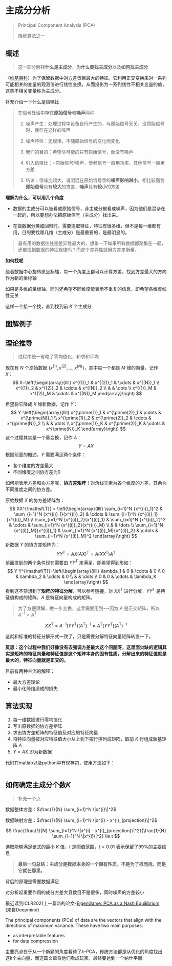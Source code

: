 # 主成分分析

> Principal Component Analysis (PCA)
>
> 降维算法之一



## 概述

> 这一部分解释**什么是主成分**，**为什么要找主成分**以及**如何找主成分**



（[维基百科](https://zh.wikipedia.org/wiki/%E4%B8%BB%E6%88%90%E5%88%86%E5%88%86%E6%9E%90)）为了保留数据中对<u>方差</u>贡献最大的特征。它利用正交变换来对一系列可能相关的变量的观测值进行线性变换，从而投影为一系列线性不相关变量的值，这些不相关变量称为主成分。



补充介绍一下什么是信噪比

> 在信号处理中存在**原始信号**和**噪声**两种
>
> 1. 噪声产生：处理过程中设备自行产生的，与原始信号无关，没原始信号时，就存在这样的噪声
>
> 2. 噪声特性：无规律，不随原始信号的变化而变化
>
> 3. 我们的目的：希望尽可能的只有原始信号，而没有噪声
> 4. 引入信噪比：=原始信号/噪声，音频信号一般用功率，其他信号一般用方差
>
> 5. 结论：信噪比越大，说明混在原始信号里的**噪声影响越小**，相比较而言**原始信号**具有**较大**的方差，**噪声**具有**较小**的方差



**理解为什么，可以用几个角度**

- 数据的主成分可以被看成原始信号，非主成分被看成噪声，因为他们是混杂在一起的，所以要想办法把原始信号（主成分）找出来。

- 在做数据分类或回归时，需要提取特征，特征有很多维，但不是每一维都有用，目的要找哪几维（主成分）是最重要的，是最明显的。

> 最有用的数据往往是差异性最大的，想象一下如果所有数据都聚集在一起，还能找到数据的特征规律吗？而这个差异性就用方差来衡量。



**如何找呢**

绕着数据中心旋转原坐标轴，每一个角度上都可以计算方差，找到方差最大的方向作为新的坐标轴

如果是多维的坐标轴，同时还希望不同维度能表示不重复的信息，即希望各维度线性无关

这样一个接一个找，直到找到前 $K$ 个主成分





## 图解例子







## 理论推导

> 过程中统一省略了零均值化，和求和平均

现在有 $N$ 个原始数据 $\{x^{(1)}, x^{(2)}, \dots, x^{(N)}\}$，其中每一个都是 $M$ 维的向量，记作 $X$：
$$
X=\left(\begin{array}{llll}
x^{(1)}_1 & x^{(2)}_1 & \cdots & x^{(N)}_1 \\
x^{(1)}_2 & x^{(2)}_2 & \cdots & x^{(N)}_2 \\
& & \dots \\
x^{(1)}_M & x^{(2)}_M & \cdots & x^{(N)}_M
\end{array}\right)
$$

希望将它降成 $K$ 维新数据，记作 $Y$：
$$
Y=\left(\begin{array}{llll}
x^{\prime(1)}_1 & x^{\prime(2)}_1 & \cdots & x^{\prime(N)}_1 \\
x^{\prime(1)}_2 & x^{\prime(2)}_2 & \cdots & x^{\prime(N)}_2 \\
& & \dots \\
x^{\prime(1)}_K & x^{\prime(2)}_K & \cdots & x^{\prime(N)}_K
\end{array}\right)
$$
这个过程其实是一个基变换，记作 $A$：
$$
Y = A X
$$
根据前面的概述，$Y$ 需要满足两个条件：

- 各个维度的方差最大
- 不同维度之间协方差为0



如何能表示方差和协方差呢，**协方差矩阵**！对角线元素为各个维度的方差，其余为不同维度之间的协方差。



原始数据 $X$ 的协方差矩阵为：
$$
XX^{\mathsf{T}} = \left(\begin{array}{llll}
\sum_{i=1}^N {x^{(i)}_1}^2 & \sum_{i=1}^N {x^{(i)}_1}{x^{(i)}_2} & \cdots & \sum_{i=1}^N {x^{(i)}_1}{x^{(i)}_M} \\
\sum_{i=1}^N {x^{(i)}_2}{x^{(i)}_1} & \sum_{i=1}^N {x^{(i)}_2}^2 & \cdots & \sum_{i=1}^N {x^{(i)}_2}{x^{(i)}_M} \\
& & \dots \\
\sum_{i=1}^N {x^{(i)}_M}{x^{(i)}_1} & \sum_{i=1}^N {x^{(i)}_M}{x^{(i)}_2} & \cdots & \sum_{i=1}^N {x^{(i)}_M}^2
\end{array}\right)
$$
新数据 $Y$ 的协方差矩阵为：
$$
Y Y^{\mathsf{T}} = AX (AX)^{\mathsf{T}} = A (X X^{\mathsf{T}}) A^{\mathsf{T}}
$$
前面提到的两个条件现在需要由 $Y Y^{\mathsf{T}}$ 来满足，即希望得到形如：
$$
Y Y^{\mathsf{T}}=\left(\begin{array}{llll}
\lambda_1 & 0 & \cdots & 0 \\
0 & \lambda_2 & \cdots & 0 \\
& & \dots \\
0 & 0 & \cdots & \lambda_K
\end{array}\right)
$$
看到这不禁想到了**矩阵的特征分解**，可以参考[链接](https://crazyang.blog.csdn.net/article/details/100540556)，对 $X X^{\mathsf{T}}$ 进行分解，$Y Y^{\mathsf{T}}$ 是特征值构成的矩阵，$A$ 是特征向量构成的矩阵。

> 为了方便理解，做一步变换，这里需要用到---因为 $A$ 是正交矩阵，所以 $A^{-1} = A^{\mathsf{T}}$

$$
X X^{\mathsf{T}} = A^{-1} (Y Y^{\mathsf{T}}) (A^{\mathsf{T}})^{-1} = A^{\mathsf{T}} (Y Y^{\mathsf{T}}) (A^{\mathsf{T}})^{-1}
$$

这就和标准的特征分解形式一致了，只是需要分解特征向量矩阵转置一下。



**反思：这个过程中我们好像没有去强调方差最大这个问题呀，这里面欠缺的逻辑其实是矩阵的特征向量和特征值是这个矩阵本身的固有性质，分解出来的特征值就是最大的，特征向量就是正交的。**



目前有两种主流的解释：

- 最大方差理论
- 最小化降维造成的损失



## 算法实现

1. 每一维数据进行零均值化
2. 写出原数据的协方差矩阵
3. 求出协方差矩阵的特征值及对应的特征向量
4. 将特征向量按对应特征值大小从上到下按行排列成矩阵，取前 $K$ 行组成新基矩阵 $A$
5. $Y = A X$ 即为新数据



代码在matlab以及python中有现存包，使用方法如下：

```pythopn

```



## 如何确定主成分个数$K$

> 补充一个点

数据整体方差：$\frac{1}{N} \sum_{i=1}^N \|x^{i}\|^2$

数据映射方差：$\frac{1}{N} \sum_{i=1}^N \|x^{i} - x^{i}_{projection}\|^2$


$$
\frac{\frac{1}{N} \sum_{i=1}^N \|x^{i} - x^{i}_{projection}\|^2}{\frac{1}{N} \sum_{i=1}^N \|x^{i}\|^2} \le t
$$

选取能够满足该式的最小 $K$ 值，$t$ 是阈值范围，$t=0.01$ 表示保留了99%的主要信息





> **最后一句总结：主成分是数据本身的一个固有性质，不是为了找而找，而是它就在那里。**





背后的原理是需要数据满足

对分析起重要作用的成分方差大且数目不是很多，同时噪声的方差较小





最近读到ICLR2021上一篇新的论文-[EigenGame: PCA as a Nash Equilibrium](https://arxiv.org/pdf/2010.00554.pdf) (来自Deepmind)



The principal components (PCs) of data are the vectors that align with the directions of maximum variance. These have two main purposes: 

- as interpretable features 
- for data compression



主要亮点在于从一个新颖的角度看待了$k$-PCA，传统方法都是从优化的角度找出这k个主向量，而这篇文章将他们看成玩家，最终要达到一个纳什平衡

